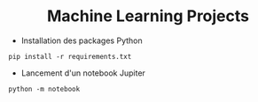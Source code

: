 <h1 align=center> Machine Learning Projects </h1>

- Installation des packages Python
```
pip install -r requirements.txt
```

- Lancement d'un notebook Jupiter
```
python -m notebook
```